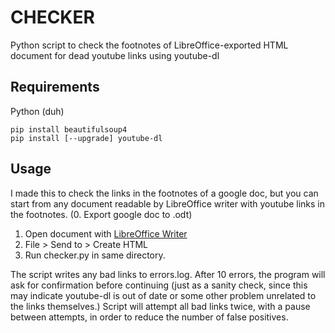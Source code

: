 # CHECKER
Python script to check the footnotes of LibreOffice-exported HTML document for dead youtube links using youtube-dl

## Requirements
Python (duh)
```
pip install beautifulsoup4
pip install [--upgrade] youtube-dl
```

## Usage
I made this to check the links in the footnotes of a google doc, but you can start from any document readable by LibreOffice writer with youtube links in the footnotes.
(0. Export google doc to .odt)
1. Open document with [LibreOffice Writer](https://www.libreoffice.org/)
2. File > Send to > Create HTML
3. Run checker.py in same directory. 

The script writes any bad links to errors.log. After 10 errors, the program will ask for confirmation before continuing (just as a sanity check, since this may indicate youtube-dl is out of date or some other problem unrelated to the links themselves.) Script will attempt all bad links twice, with a pause between attempts, in order to reduce the number of false positives.
